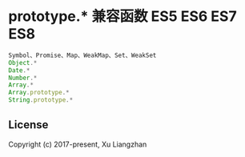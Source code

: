 # prototype.* 兼容函数 ES5 ES6 ES7 ES8
```JavaScript
Symbol、Promise、Map、WeakMap、Set、WeakSet
Object.*
Date.*
Number.*
Array.*
Array.prototype.*
String.prototype.*
```

## License
Copyright (c) 2017-present, Xu Liangzhan